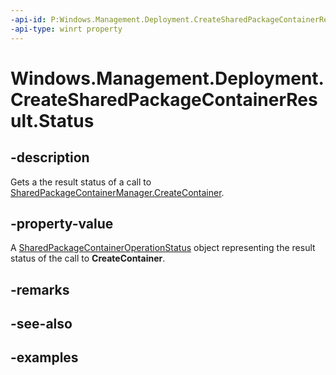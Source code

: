 ```yaml
---
-api-id: P:Windows.Management.Deployment.CreateSharedPackageContainerResult.Status
-api-type: winrt property
---
```


# Windows.Management.Deployment.CreateSharedPackageContainerResult.Status

<!--
public Windows.Management.Deployment.SharedPackageContainerOperationStatus Status { get; }
-->


## -description

Gets a the result status of a call to  [SharedPackageContainerManager.CreateContainer](sharedpackagecontainermanager_createcontainer_1800565425.md).

## -property-value

A  [SharedPackageContainerOperationStatus](sharedpackagecontaineroperationstatus.md) object representing the result status of the call to **CreateContainer**.

## -remarks

## -see-also

## -examples


